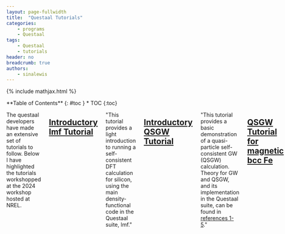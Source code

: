 ```yaml
---
layout: page-fullwidth
title:  "Questaal Tutorials"
categories:
    - programs
    - Questaal
tags:
    - Questaal
    - tutorials
header: no
breadcrumb: true
authors:
    - sinalewis
---
```

{% include mathjax.html %}
<div class="row">
<div class="medium-4 medium-push-8 columns" markdown="1">
<div class="panel radius" markdown="1">
**Table of Contents**
{: #toc }
* TOC
{:toc}
</div>
</div><!-- /.medium-4.columns -->

<div class="medium-8 medium-pull-4 columns" markdown="1">

The questaal developers have made an extensive set of tutorials to follow. Below I have highlighted the tutorials workshopped at the 2024 workshop hosted at NREL.

## [Introductory lmf Tutorial](https://www.questaal.org/tutorial/lmf/si_calculation/)

"This tutorial provides a light introduction to running a self-consistent DFT calculation for silicon, using the main density-functional code in the Questaal suite, lmf."

## [Introductory QSGW Tutorial](https://www.questaal.org/tutorial/gw/qsgw_si/)

"This tutorial provides a basic demonstration of a quasi-particle self-consistent GW (QSGW) calculation. Theory for GW and QSGW, and its implementation in the Questaal suite, can be found in [references 1-5](https://www.questaal.org/tutorial/gw/qsgw_si/#footnotes-and-references)."

## [QSGW Tutorial for magnetic bcc Fe](https://www.questaal.org/tutorial/gw/qsgw_fe/#2-qsgw-calculation-for-fe)

"This tutorial describes how to make a QSGW self-energy, and draw energy bands for elemental Fe, a bcc metal.

Several tutorials build on this one, in particular the tutorial for the dynamical self-energy."

## [Making the dynamical GW self energy](https://www.questaal.org/tutorial/gw/gw_self_energy/#table-of-contents)

"The GW approximation makes a fully nonlocal $\Sigma(k,r,r′,\omega)$, and this tutorial describes how to construct and analyze it. The main utility used to analyze $\Sigma$ is lmfgws. Dynamical Mean Field Theory (DMFT) is a single-site approximation; it thus makes $\Sigma$ nonlocal in time but local in space. However its time-dependence is calculated to a higher level of theory than is done for the GW approximation. The DMFT package generates $\Sigma$ in a different way but, once created, can also use lmfgws to analyze it."

## [Extremal points and effective mass](https://www.questaal.org/tutorial/lmf/bandedge/)

"This tutorial demonstrates how to find extremal points (maxima, minima, and saddle points) in the Brillouin zone, and calculate effective masses using the band-edge utility. LDA silicon was chosen for simplicity, though it is a trivial example as its extremal points are found on high-symmetry lines. band-edge is particularly useful when searching for multiple extremal points, and/or points distinct from those of high symmetry."
